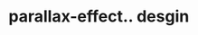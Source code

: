 # parallax-effect.. desgin                                                                                                                                                                                                                                                                                                                                                                                                                                                                           
